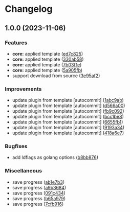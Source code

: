 # Changelog

## 1.0.0 (2023-11-06)


### Features

* **core:** applied template ([ed7c825](https://github.com/kc-workspace/asdf-mkcert/commit/ed7c825d795b9139afd9e43009e574ddb69e618e))
* **core:** applied template ([330ab58](https://github.com/kc-workspace/asdf-mkcert/commit/330ab584f7bf75a02cae88d8fd900f91a97d9ecf))
* **core:** applied template ([7b03f1e](https://github.com/kc-workspace/asdf-mkcert/commit/7b03f1e3d438f1b53f20dd628d521038d1ac478b))
* **core:** applied template ([5a905fb](https://github.com/kc-workspace/asdf-mkcert/commit/5a905fb78acb6b3ebbfcc5d52c835e06bf9175f3))
* support download from source ([3e95af2](https://github.com/kc-workspace/asdf-mkcert/commit/3e95af23d61e1dc5b5a0fdce1e9a49065ceec2ca))


### Improvements

* update plugin from template [autocommit] ([1abc9ab](https://github.com/kc-workspace/asdf-mkcert/commit/1abc9abcbb04b86d2e392199b15337da80d68427))
* update plugin from template [autocommit] ([d566a00](https://github.com/kc-workspace/asdf-mkcert/commit/d566a004fb4274890cfdb641bdc00cb96188f07e))
* update plugin from template [autocommit] ([fb9c092](https://github.com/kc-workspace/asdf-mkcert/commit/fb9c0926cea02c0697bcebe1c21deb94c7cd5a31))
* update plugin from template [autocommit] ([bcc1be8](https://github.com/kc-workspace/asdf-mkcert/commit/bcc1be892476580a151f6a630b4b65100d5b6dcb))
* update plugin from template [autocommit] ([6655fb1](https://github.com/kc-workspace/asdf-mkcert/commit/6655fb151d3b00234c21305af6246b57ab9b5077))
* update plugin from template [autocommit] ([9193a34](https://github.com/kc-workspace/asdf-mkcert/commit/9193a346dc9a90074fc58e3a27c6edc6bd8e85ac))
* update plugin from template [autocommit] ([418a6e7](https://github.com/kc-workspace/asdf-mkcert/commit/418a6e7af7890f6659f5cfa9f642459d6852c946))


### Bugfixes

* add ldflags as golang options ([b8bb876](https://github.com/kc-workspace/asdf-mkcert/commit/b8bb876ce0bf2398e89ce57d338e190179d39b2a))


### Miscellaneous

* save progress ([ab1e7b3](https://github.com/kc-workspace/asdf-mkcert/commit/ab1e7b31fdd688cb80e383a2b1127245ee1589dd))
* save progress ([a9b3684](https://github.com/kc-workspace/asdf-mkcert/commit/a9b3684822b9a4702aaf01fb754ebad41718e169))
* save progress ([091c434](https://github.com/kc-workspace/asdf-mkcert/commit/091c434a47507d041351154d2acf82c7c07fa1ea))
* save progress ([b65a979](https://github.com/kc-workspace/asdf-mkcert/commit/b65a979aa62c5df166fa8b91613153c8f98a78a4))
* save progress ([7cfb916](https://github.com/kc-workspace/asdf-mkcert/commit/7cfb9162325575dc0baf19309f17371f8f76cfcb))
